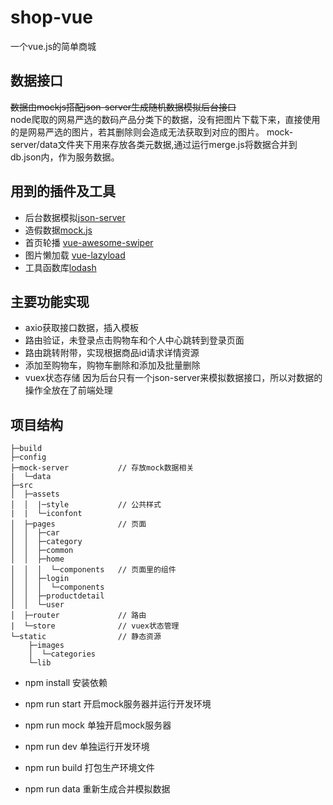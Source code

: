 # shop-vue
一个vue.js的简单商城

## 数据接口
~~数据由mockjs搭配json-server生成随机数据模拟后台接口~~  
node爬取的网易严选的数码产品分类下的数据，没有把图片下载下来，直接使用的是网易严选的图片，若其删除则会造成无法获取到对应的图片。
mock-server/data文件夹下用来存放各类元数据,通过运行merge.js将数据合并到db.json内，作为服务数据。

## 用到的插件及工具
* 后台数据模拟[json-server](https://github.com/typicode/json-server)
* 造假数据[mock.js](https://github.com/nuysoft/Mock/tree/refactoring)
* 首页轮播 [vue-awesome-swiper](https://github.com/surmon-china/vue-awesome-swiper)  
* 图片懒加载 [vue-lazyload](https://github.com/hilongjw/vue-lazyload)
* 工具函数库[lodash](https://github.com/lodash/lodash)

## 主要功能实现
* axio获取接口数据，插入模板
* 路由验证，未登录点击购物车和个人中心跳转到登录页面
* 路由跳转附带，实现根据商品id请求详情资源
* 添加至购物车，购物车删除和添加及批量删除
* vuex状态存储
因为后台只有一个json-server来模拟数据接口，所以对数据的操作全放在了前端处理

## 项目结构
~~~
├─build
├─config
├─mock-server           // 存放mock数据相关
|  └─data
├─src
│  ├─assets
│  │  |─style           // 公共样式
|  |  └─iconfont
│  ├─pages              // 页面
│  │  ├─car
│  │  ├─category
│  │  ├─common
│  │  ├─home
│  │  │  └─components   // 页面里的组件
│  │  ├─login
│  │  │  └─components
│  │  ├─productdetail
│  │  └─user
│  ├─router             // 路由
|  └─store              // vuex状态管理
└─static                // 静态资源
    ├─images 
    │  └─categories
    └─lib 
~~~

* npm install 安装依赖

* npm run start 开启mock服务器并运行开发环境

* npm run mock 单独开启mock服务器

* npm run dev 单独运行开发环境

* npm run build 打包生产环境文件

* npm run data 重新生成合并模拟数据